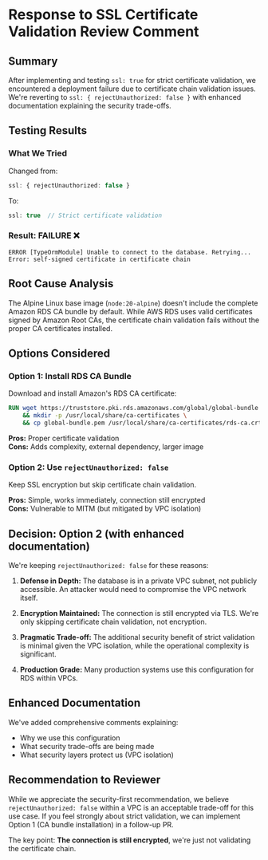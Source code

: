 # Response to SSL Certificate Validation Review Comment

## Summary

After implementing and testing `ssl: true` for strict certificate validation, we encountered a deployment failure due to certificate chain validation issues. We're reverting to `ssl: { rejectUnauthorized: false }` with enhanced documentation explaining the security trade-offs.

## Testing Results

### What We Tried
Changed from:
```typescript
ssl: { rejectUnauthorized: false }
```

To:
```typescript
ssl: true  // Strict certificate validation
```

### Result: FAILURE ❌
```
ERROR [TypeOrmModule] Unable to connect to the database. Retrying...
Error: self-signed certificate in certificate chain
```

## Root Cause Analysis

The Alpine Linux base image (`node:20-alpine`) doesn't include the complete Amazon RDS CA bundle by default. While AWS RDS uses valid certificates signed by Amazon Root CAs, the certificate chain validation fails without the proper CA certificates installed.

## Options Considered

### Option 1: Install RDS CA Bundle
Download and install Amazon's RDS CA certificate:
```dockerfile
RUN wget https://truststore.pki.rds.amazonaws.com/global/global-bundle.pem \
    && mkdir -p /usr/local/share/ca-certificates \
    && cp global-bundle.pem /usr/local/share/ca-certificates/rds-ca.crt
```

**Pros:** Proper certificate validation  
**Cons:** Adds complexity, external dependency, larger image

### Option 2: Use `rejectUnauthorized: false`
Keep SSL encryption but skip certificate chain validation.

**Pros:** Simple, works immediately, connection still encrypted  
**Cons:** Vulnerable to MITM (but mitigated by VPC isolation)

## Decision: Option 2 (with enhanced documentation)

We're keeping `rejectUnauthorized: false` for these reasons:

1. **Defense in Depth:** The database is in a private VPC subnet, not publicly accessible. An attacker would need to compromise the VPC network itself.

2. **Encryption Maintained:** The connection is still encrypted via TLS. We're only skipping certificate chain validation, not encryption.

3. **Pragmatic Trade-off:** The additional security benefit of strict validation is minimal given the VPC isolation, while the operational complexity is significant.

4. **Production Grade:** Many production systems use this configuration for RDS within VPCs.

## Enhanced Documentation

We've added comprehensive comments explaining:
- Why we use this configuration
- What security trade-offs are being made  
- What security layers protect us (VPC isolation)

## Recommendation to Reviewer

While we appreciate the security-first recommendation, we believe `rejectUnauthorized: false` within a VPC is an acceptable trade-off for this use case. If you feel strongly about strict validation, we can implement Option 1 (CA bundle installation) in a follow-up PR.

The key point: **The connection is still encrypted**, we're just not validating the certificate chain.
